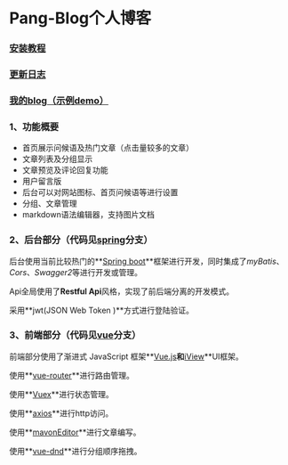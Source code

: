 # Pang-Blog个人博客

### [安装教程](https://github.com/pangyuworld/Pang-Blog/tree/master/%E5%AE%89%E8%A3%85%E6%95%99%E7%A8%8B)

### [更新日志](https://github.com/pangyuworld/Pang-Blog/tree/master/%E6%9B%B4%E6%96%B0%E6%97%A5%E5%BF%97)

### [我的blog（示例demo）](https://pangyuworld.cn)

### 1、功能概要

- 首页展示问候语及热门文章（点击量较多的文章）
- 文章列表及分组显示
- 文章预览及评论回复功能
- 用户留言版
- 后台可以对网站图标、首页问候语等进行设置
- 分组、文章管理
- markdown语法编辑器，支持图片文档

### 2、后台部分（代码见[spring](https://github.com/pangyuworld/Pang-Blog/tree/spring)分支）

后台使用当前比较热门的**[Spring boot](https://spring.io/projects/spring-boot/)**框架进行开发，同时集成了*myBatis*、*Cors*、*Swagger2*等进行开发或管理。

Api全局使用了**Restful Api**风格，实现了前后端分离的开发模式。

采用**jwt(JSON Web Token )**方式进行登陆验证。

### 3、前端部分（代码见[vue](https://github.com/pangyuworld/Pang-Blog/tree/vue)分支）

前端部分使用了渐进式 JavaScript 框架**[Vue.js](https://cn.vuejs.org/)**和**[iView](https://www.iviewui.com/)**UI框架。

使用**[vue-router](https://router.vuejs.org/zh/)**进行路由管理。

使用**[Vuex](https://vuex.vuejs.org/zh/)**进行状态管理。

使用**[axios](https://www.axios.com/)**进行http访问。

使用**[mavonEditor](https://github.com/hinesboy/mavonEditor)**进行文章编写。

使用**[vue-dnd](https://github.com/hilongjw/vue-lazyload)**进行分组顺序拖拽。
